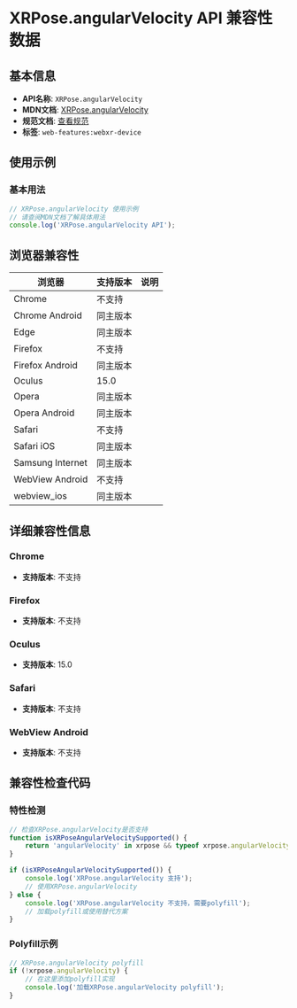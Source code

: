 # XRPose.angularVelocity API 兼容性数据

## 基本信息

- **API名称**: `XRPose.angularVelocity`
- **MDN文档**: [XRPose.angularVelocity](https://developer.mozilla.org/docs/Web/API/XRPose/angularVelocity)
- **规范文档**: [查看规范](https://immersive-web.github.io/webxr/#dom-xrpose-angularvelocity)
- **标签**: `web-features:webxr-device`

## 使用示例

### 基本用法

```javascript
// XRPose.angularVelocity 使用示例
// 请查阅MDN文档了解具体用法
console.log('XRPose.angularVelocity API');
```

## 浏览器兼容性

| 浏览器 | 支持版本 | 说明 |
|--------|----------|------|
| Chrome | 不支持 |  |
| Chrome Android | 同主版本 |  |
| Edge | 同主版本 |  |
| Firefox | 不支持 |  |
| Firefox Android | 同主版本 |  |
| Oculus | 15.0 |  |
| Opera | 同主版本 |  |
| Opera Android | 同主版本 |  |
| Safari | 不支持 |  |
| Safari iOS | 同主版本 |  |
| Samsung Internet | 同主版本 |  |
| WebView Android | 不支持 |  |
| webview_ios | 同主版本 |  |

## 详细兼容性信息

### Chrome

- **支持版本**: 不支持

### Firefox

- **支持版本**: 不支持

### Oculus

- **支持版本**: 15.0

### Safari

- **支持版本**: 不支持

### WebView Android

- **支持版本**: 不支持

## 兼容性检查代码

### 特性检测

```javascript
// 检查XRPose.angularVelocity是否支持
function isXRPoseAngularVelocitySupported() {
    return 'angularVelocity' in xrpose && typeof xrpose.angularVelocity === 'function';
}

if (isXRPoseAngularVelocitySupported()) {
    console.log('XRPose.angularVelocity 支持');
    // 使用XRPose.angularVelocity
} else {
    console.log('XRPose.angularVelocity 不支持，需要polyfill');
    // 加载polyfill或使用替代方案
}
```

### Polyfill示例

```javascript
// XRPose.angularVelocity polyfill
if (!xrpose.angularVelocity) {
    // 在这里添加polyfill实现
    console.log('加载XRPose.angularVelocity polyfill');
}
```

